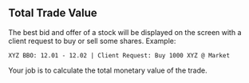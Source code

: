 ## Total Trade Value

The best bid and offer of a stock will be displayed on the screen with a client
request to buy or sell some shares. Example:

```
XYZ BBO: 12.01 - 12.02 | Client Request: Buy 1000 XYZ @ Market
```

Your job is to calculate the total monetary value of the trade.
